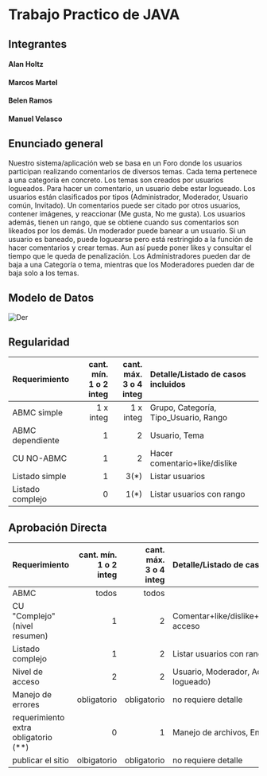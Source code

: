 # Trabajo Practico de JAVA


## Integrantes

#### Alan Holtz
#### Marcos Martel
#### Belen Ramos
#### Manuel Velasco

## Enunciado general

Nuestro sistema/aplicación web se basa en un Foro donde los usuarios participan realizando comentarios de diversos temas. Cada tema pertenece a una categoría en concreto. Los temas son creados por usuarios logueados. 
Para hacer un comentario, un usuario debe estar logueado. Los usuarios están clasificados por tipos (Administrador, Moderador, Usuario común, Invitado). Un comentarios puede ser citado por otros usuarios, contener imágenes, y reaccionar (Me gusta, No me gusta). 
Los usuarios además, tienen un rango, que se obtiene cuando sus comentarios son likeados por los demás. Un moderador puede banear a un usuario. Si un usuario es  baneado, puede loguearse pero está restringido a la función de hacer comentarios y crear temas. Aun así puede poner likes y consultar el tiempo que le queda de penalización.
Los Administradores pueden dar de baja a una Categoría o tema, mientras que los Moderadores pueden dar de baja solo a los temas. 


## Modelo de Datos
![Der](https://user-images.githubusercontent.com/81774927/124810882-3711ad00-df38-11eb-8e13-5d27598ad98d.jpg)



## Regularidad

|Requerimiento|cant. mín.<br>1 o 2 integ|cant. máx.<br>3 o 4 integ|Detalle/Listado de casos incluidos|
|:-|-:|-:|:-|
|ABMC simple|1 x integ|1 x integ|Grupo, Categoría, Tipo_Usuario, Rango|
|ABMC dependiente|1|2| Usuario, Tema |
|CU NO-ABMC|1|2| Hacer comentario+like/dislike|
|Listado simple|1|3(*)| Listar usuarios|
|Listado complejo|0|1(*)| Listar usuarios con rango |


## Aprobación Directa

|Requerimiento|cant. mín.<br>1 o 2 integ|cant. máx.<br>3 o 4 integ|Detalle/Listado de casos incluidos|
|:-|-:|-:|:-|
|ABMC|todos|todos| 
|CU "Complejo"(nivel resumen)|1|2| Comentar+like/dislike+denuncias+baneo+descargo+rehabilitar acceso|
|Listado complejo|1|2| Listar usuarios con rango, Listar usuarios baneados|
|Nivel de acceso|2|2| Usuario, Moderador, Administrador, Invitado(no esta logueado)|
|Manejo de errores|obligatorio|obligatorio|no requiere detalle|
|requerimiento extra obligatorio (**)|0|1| Manejo de archivos, Envio de Mails|
|publicar el sitio|olbigatorio|obligatorio|no requiere detalle|
